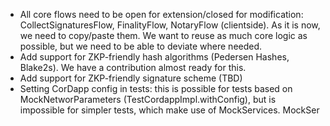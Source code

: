 
* All core flows need to be open for extension/closed for modification: CollectSignaturesFlow, FinalityFlow, NotaryFlow (clientside). As it is now, we need to copy/paste them. We want to reuse as much core logic as possible, but we need to be able to deviate where needed.
* Add support for ZKP-friendly hash algorithms (Pedersen Hashes, Blake2s). We have a contribution almost ready for this.
* Add support for ZKP-friendly signature scheme (TBD)
* Setting CorDapp config in tests: this is possible for tests based on MockNetworParameters (TestCordappImpl.withConfig), but is impossible for simpler tests, which make use of MockServices. MockSer
